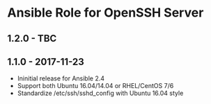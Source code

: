 Ansible Role for OpenSSH Server
===============================

1.2.0 - TBC
-----------

1.1.0 - 2017-11-23
------------------

-   Ininitial release for Ansible 2.4
-   Support both Ubuntu 16.04/14.04 or RHEL/CentOS 7/6
-   Standardize /etc/ssh/sshd\_config with Ubuntu 16.04 style

